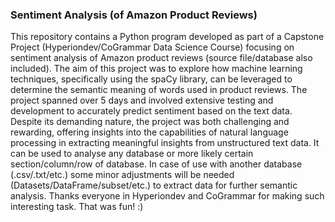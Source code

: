 ### Sentiment Analysis (of Amazon Product Reviews)
This repository contains a Python program developed as part of a Capstone Project (Hyperiondev/CoGrammar Data Science Course) 
focusing on sentiment analysis of Amazon product reviews (source file/database also included). The aim of this project was to 
explore how machine learning techniques, specifically using the spaCy library, can be leveraged to determine the semantic 
meaning of words used in product reviews. The project spanned over 5 days and involved extensive testing and development to 
accurately predict sentiment based on the text data. Despite its demanding nature, the project was both challenging and 
rewarding, offering insights into the capabilities of natural language processing in extracting meaningful insights from 
unstructured text data. It can be used to analyse any database or more likely certain section/column/row of database. In 
case of use with another database (.csv/.txt/etc.) some minor adjustments will be needed (Datasets/DataFrame/subset/etc.) 
to extract data for further semantic analysis. Thanks everyone in Hyperiondev and CoGrammar for making such interesting task. 
That was fun! :)
